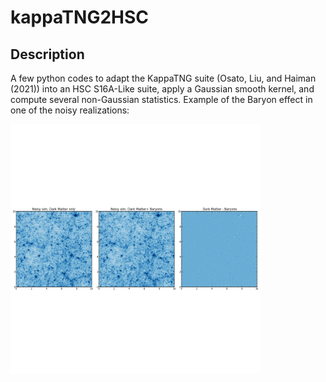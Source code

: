 # kappaTNG2HSC
## Description 
A few python codes to adapt the KappaTNG suite (Osato, Liu, and Haiman (2021)) into an HSC S16A-Like suite, apply a Gaussian smooth kernel, and compute several non-Gaussian statistics. 
Example of the Baryon effect in one of the noisy realizations:


<p float="center">
<img src="/figures/comparison_realization_10.png" width="400"/> 
  
</p>

 

